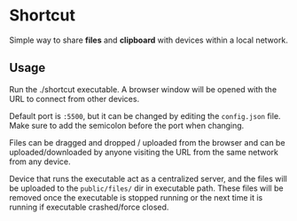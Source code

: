 # Shortcut

Simple way to share **files** and **clipboard** with devices within a local network. 

## Usage

Run the ./shortcut executable. A browser window will be opened with the URL to connect from other devices. 

Default port is `:5500`, but it can be changed by editing the `config.json` file. Make sure to add the semicolon before the port when changing.

Files can be dragged and dropped / uploaded from the browser and can be uploaded/downloaded by anyone visiting the URL from the same network from any device. 

Device that runs the executable act as a centralized server, and the files will be uploaded to the `public/files/` dir in executable path. These files will be removed once the executable is stopped running or the next time it is running if executable crashed/force closed.
